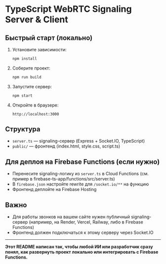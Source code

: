 # TypeScript WebRTC Signaling Server & Client

## Быстрый старт (локально)

1. Установите зависимости:
   ```bash
   npm install
   ```
2. Соберите проект:
   ```bash
   npm run build
   ```
3. Запустите сервер:
   ```bash
   npm start
   ```
4. Откройте в браузере:
   ```
   http://localhost:3000
   ```

## Структура
- `server.ts` — signaling-сервер (Express + Socket.IO, TypeScript)
- `public/` — фронтенд (index.html, style.css, script.ts)

## Для деплоя на Firebase Functions (если нужно)
- Перенесите signaling-логику из `server.ts` в Cloud Functions (см. пример в firebase-ts-app/functions/src/server.ts)
- В `firebase.json` настройте rewrite для `/socket.io/**` на функцию
- Фронтенд деплойте на Firebase Hosting

## Важно
- Для работы звонков на вашем сайте нужен публичный signaling-сервер (например, на Render, Vercel, Railway, либо в Firebase Functions)
- Фронтенд должен подключаться к этому серверу через Socket.IO

---

**Этот README написан так, чтобы любой ИИ или разработчик сразу понял, как развернуть проект локально или интегрировать с Firebase Functions.** 